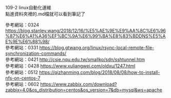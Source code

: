 109-2 linux自動化運維  
點進資料夾裡的.md檔就可以看到筆記了  

參考網站：0324  https://blog.stanley.wang/2018/12/16/%E5%AE%9E%E9%AA%8C%E6%96%87%E6%A1%A36%EF%BC%9A%E6%99%BA%E8%83%BDDNS%E5%AE%9E%E6%88%98/  
參考網站：0331  https://blog.gtwang.org/linux/rsync-local-remote-file-synchronization-commands/  
參考網站：0421  http://csie.nqu.edu.tw/smallko/sdn/sshtunnel.htm  
參考網站：0428  https://www.xuliangwei.com/oldxu/1247.html  
參考網站：0512  https://qizhanming.com/blog/2018/08/08/how-to-install-nfs-on-centos-7  
參考網站：0602  https://www.zabbix.com/download?zabbix=4.0&os_distribution=centos&os_version=7&db=mysql&ws=apache  
